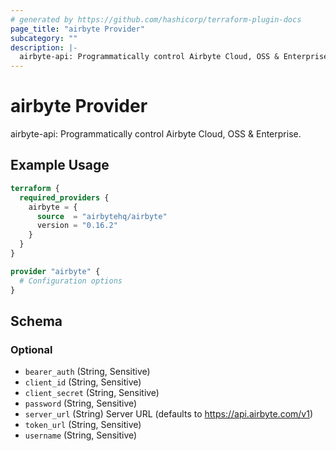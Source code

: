 ```yaml
---
# generated by https://github.com/hashicorp/terraform-plugin-docs
page_title: "airbyte Provider"
subcategory: ""
description: |-
  airbyte-api: Programmatically control Airbyte Cloud, OSS & Enterprise.
---
```


# airbyte Provider

airbyte-api: Programmatically control Airbyte Cloud, OSS & Enterprise.

## Example Usage

```terraform
terraform {
  required_providers {
    airbyte = {
      source  = "airbytehq/airbyte"
      version = "0.16.2"
    }
  }
}

provider "airbyte" {
  # Configuration options
}
```

<!-- schema generated by tfplugindocs -->
## Schema

### Optional

- `bearer_auth` (String, Sensitive)
- `client_id` (String, Sensitive)
- `client_secret` (String, Sensitive)
- `password` (String, Sensitive)
- `server_url` (String) Server URL (defaults to https://api.airbyte.com/v1)
- `token_url` (String, Sensitive)
- `username` (String, Sensitive)

